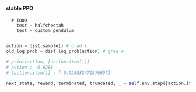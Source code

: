 #### stable PPO


      # TODO
        test - halfcheetah
        test - custom pendulum



```python

action = dist.sample() # grad x
old_log_prob = dist.log_prob(action) # grad o

# print(action, [action.item()])
# action : -0.9288
# [action.item()] : [-0.928832471370697]

next_state, reward, terminated, truncated, _ = self.env.step([action.item()])

```

